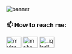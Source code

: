 <!--
1
-->
![banner](https://github.com/user-attachments/assets/6dfed706-8e70-41e4-9acd-eea818a97482)

<h3 align="left">📫 How to reach me:</h3>
<p align="left">
<a href="https://www.linkedin.com/in/muhammad-iqbal-325b551b3/" target="blank"><img align="center" src="https://raw.githubusercontent.com/rahuldkjain/github-profile-readme-generator/master/src/images/icons/Social/linked-in-alt.svg" alt="muhammad iqbal" height="30" width="40" /></a>
<a href="https://www.facebook.com/profile.php?id=61561697271498" target="blank"><img align="center" src="https://raw.githubusercontent.com/rahuldkjain/github-profile-readme-generator/master/src/images/icons/Social/facebook.svg" alt="muhammad iqbal" height="30" width="40" /></a>
<a href="https://instagram.com/_iqball_03" target="blank"><img align="center" src="https://raw.githubusercontent.com/rahuldkjain/github-profile-readme-generator/master/src/images/icons/Social/instagram.svg" alt="_iqball_03" height="30" width="40" /></a>
</p>

<!--
**IqbalPTI22/IqbalPTI22** is a ✨ _special_ ✨ repository because its `README.md` (this file) appears on your GitHub profile.

Here are some ideas to get you started:

- 🔭 I’m currently working on ...
- 🌱 I’m currently learning ...!


- 👯 I’m looking to collaborate on ...
- 🤔 I’m looking for help with ...
- 💬 Ask me about ...

- 😄 Pronouns: ...
- ⚡ Fun fact: ...
-->
